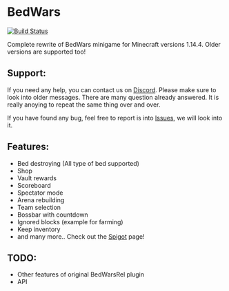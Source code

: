 # BedWars
[![Build Status](https://jenkins.mtorus.cz/job/BedWars/badge/icon)](https://jenkins.mtorus.cz/job/BedWars/)

Complete rewrite of BedWars minigame for Minecraft versions 1.14.4. Older versions are supported too!

## Support:
If you need any help, you can contact us on [Discord](https://discord.gg/VgrFUbV). Please make sure to look into older messages. There are many question already answered. It is really anoying to repeat the same thing over and over.

If you have found any bug, feel free to report is into [Issues](https://github.com/Misat11/BedWars/issues), we will look into it.

## Features:
- Bed destroying  (All type of bed supported)
- Shop
- Vault rewards
- Scoreboard
- Spectator mode
- Arena rebuilding
- Team selection
- Bossbar with countdown
- Ignored blocks (example for farming)
- Keep inventory
- and many more.. Check out the [Spigot](https://www.spigotmc.org/resources/bedwars-rewritten-1-8-1-14.63714/) page!

## TODO:
- Other features of original BedWarsRel plugin
- API

